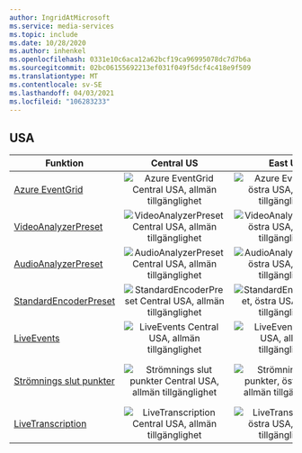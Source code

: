 ```yaml
---
author: IngridAtMicrosoft
ms.service: media-services
ms.topic: include
ms.date: 10/28/2020
ms.author: inhenkel
ms.openlocfilehash: 0331e10c6aca12a62bcf19ca96995078dc7d7b6a
ms.sourcegitcommit: 02bc06155692213ef031f049f5dcf4c418e9f509
ms.translationtype: MT
ms.contentlocale: sv-SE
ms.lasthandoff: 04/03/2021
ms.locfileid: "106283233"
---
```

<!--Feature availability in region-->

## <a name="united-states"></a>USA

| Funktion | Central US | East US | USA, östra 2 | USA, norra centrala | USA, södra centrala | USA, Västra | USA, västra 2 | USA, västra centrala|
| --- | :---: | :---: | :---: | :---: | :---: | :---: | :---: | :---: |
| [Azure EventGrid](../monitoring/reacting-to-media-services-events.md) | ![Azure EventGrid Central USA, allmän tillgänglighet](../media/azure-clouds-regions/ga.svg) | ![Azure EventGrid, östra USA, allmän tillgänglighet](../media/azure-clouds-regions/ga.svg) | ![Azure EventGrid östra USA 2 allmän tillgänglighet](../media/azure-clouds-regions/ga.svg) | ![Azure EventGrid norra centrala USA, allmän tillgänglighet](../media/azure-clouds-regions/ga.svg) | ![Azure EventGrid södra centrala USA allmän tillgänglighet](../media/azure-clouds-regions/ga.svg) | ![Azure EventGrid US västra USA, allmän tillgänglighet](../media/azure-clouds-regions/ga.svg) | ![Azure EventGrid US, väst 2, västra 2 allmän tillgänglighet](../media/azure-clouds-regions/ga.svg) |  ![Azure EventGrid västra centrala allmän tillgänglighet](../media/azure-clouds-regions/ga.svg) |
| [VideoAnalyzerPreset](../analyze-video-audio-files-concept.md) | ![VideoAnalyzerPreset Central USA, allmän tillgänglighet](../media/azure-clouds-regions/ga.svg) | ![VideoAnalyzerPreset, östra USA, allmän tillgänglighet](../media/azure-clouds-regions/ga.svg) | ![VideoAnalyzerPreset östra USA 2 allmän tillgänglighet](../media/azure-clouds-regions/ga.svg) | ![VideoAnalyzerPreset norra centrala USA, allmän tillgänglighet](../media/azure-clouds-regions/ga.svg) | ![VideoAnalyzerPreset södra centrala USA allmän tillgänglighet](../media/azure-clouds-regions/ga.svg) | ![VideoAnalyzerPreset USA, västra allmänna tillgänglighet](../media/azure-clouds-regions/ga.svg) | ![VideoAnalyzerPreset USA, väst 2 allmän tillgänglighet](../media/azure-clouds-regions/ga.svg) |  ![VideoAnalyzerPreset västra centrala allmän tillgänglighet](../media/azure-clouds-regions/ga.svg) |
| [AudioAnalyzerPreset](../analyze-video-audio-files-concept.md) | ![AudioAnalyzerPreset Central USA, allmän tillgänglighet](../media/azure-clouds-regions/ga.svg) | ![AudioAnalyzerPreset, östra USA, allmän tillgänglighet](../media/azure-clouds-regions/ga.svg) | ![AudioAnalyzerPreset östra USA 2 allmän tillgänglighet](../media/azure-clouds-regions/ga.svg) | ![AudioAnalyzerPreset norra centrala USA, allmän tillgänglighet](../media/azure-clouds-regions/ga.svg) | ![AudioAnalyzerPreset södra centrala USA allmän tillgänglighet](../media/azure-clouds-regions/ga.svg) |  ![AudioAnalyzerPreset USA, västra allmänna tillgänglighet](../media/azure-clouds-regions/ga.svg) | ![AudioAnalyzerPreset USA, väst 2 allmän tillgänglighet](../media/azure-clouds-regions/ga.svg) |  ![AudioAnalyzerPreset västra centrala allmän tillgänglighet](../media/azure-clouds-regions/ga.svg) |
| [StandardEncoderPreset](../encode-concept.md) | ![StandardEncoderPreset Central USA, allmän tillgänglighet](../media/azure-clouds-regions/ga.svg) | ![StandardEncoderPreset, östra USA, allmän tillgänglighet](../media/azure-clouds-regions/ga.svg) | ![StandardEncoderPreset östra USA 2 allmän tillgänglighet](../media/azure-clouds-regions/ga.svg) | ![StandardEncoderPreset norra centrala USA, allmän tillgänglighet](../media/azure-clouds-regions/ga.svg) | ![StandardEncoderPreset södra centrala USA allmän tillgänglighet](../media/azure-clouds-regions/ga.svg) |  ![StandardEncoderPreset USA, västra allmänna tillgänglighet](../media/azure-clouds-regions/ga.svg) | ![StandardEncoderPreset USA, väst 2 allmän tillgänglighet](../media/azure-clouds-regions/ga.svg) |  ![StandardEncoderPreset västra centrala allmän tillgänglighet](../media/azure-clouds-regions/ga.svg) |
| [LiveEvents](../stream-live-streaming-concept.md) | ![LiveEvents Central USA, allmän tillgänglighet](../media/azure-clouds-regions/ga.svg) | ![LiveEvents, östra USA, allmän tillgänglighet](../media/azure-clouds-regions/ga.svg) | ![LiveEvents östra USA 2 allmän tillgänglighet](../media/azure-clouds-regions/ga.svg) | ![LiveEvents norra centrala USA, allmän tillgänglighet](../media/azure-clouds-regions/ga.svg) | ![LiveEvents södra centrala USA allmän tillgänglighet](../media/azure-clouds-regions/ga.svg) |  ![LiveEvents USA, västra allmänna tillgänglighet](../media/azure-clouds-regions/ga.svg) | ![LiveEvents USA, väst 2 allmän tillgänglighet](../media/azure-clouds-regions/ga.svg) |  ![LiveEvents västra centrala allmän tillgänglighet](../media/azure-clouds-regions/ga.svg) |
| [Strömnings slut punkter](../stream-streaming-endpoint-concept.md) | ![Strömnings slut punkter Central USA, allmän tillgänglighet](../media/azure-clouds-regions/ga.svg) | ![Strömnings slut punkter, östra USA, allmän tillgänglighet](../media/azure-clouds-regions/ga.svg) | ![Strömnings slut punkter östra USA 2 allmän tillgänglighet](../media/azure-clouds-regions/ga.svg) | ![Strömnings slut punkter norra centrala USA, allmän tillgänglighet](../media/azure-clouds-regions/ga.svg) | ![Strömnings slut punkter södra centrala USA allmän tillgänglighet](../media/azure-clouds-regions/ga.svg) |![Strömnings slut punkter USA, västra allmänna tillgänglighet](../media/azure-clouds-regions/ga.svg) | ![Strömnings slut punkter USA, väst 2 allmän tillgänglighet](../media/azure-clouds-regions/ga.svg) |  ![Strömnings slut punkter västra centrala allmän tillgänglighet](../media/azure-clouds-regions/ga.svg) |
| [LiveTranscription](../live-event-live-transcription-how-to.md) | ![LiveTranscription Central USA, allmän tillgänglighet](../media/azure-clouds-regions/ga.svg) | ![LiveTranscription, östra USA, allmän tillgänglighet](../media/azure-clouds-regions/ga.svg) | ![LiveTranscription östra USA 2 allmän tillgänglighet](../media/azure-clouds-regions/ga.svg) | ![LiveTranscription norra centrala USA, allmän tillgänglighet](../media/azure-clouds-regions/ga.svg) | ![LiveTranscription södra centrala USA allmän tillgänglighet](../media/azure-clouds-regions/ga.svg) |![LiveTranscription USA, västra allmänna tillgänglighet](../media/azure-clouds-regions/ga.svg) | ![LiveTranscription USA, väst 2 allmän tillgänglighet](../media/azure-clouds-regions/ga.svg) |  ![LiveTranscription västra centrala allmän tillgänglighet](../media/azure-clouds-regions/ga.svg) |